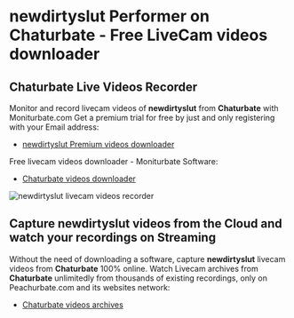# newdirtyslut Performer on Chaturbate - Free LiveCam videos downloader

## Chaturbate Live Videos Recorder

Monitor and record livecam videos of **newdirtyslut** from **Chaturbate** with Moniturbate.com
Get a premium trial for free by just and only registering with your Email address:
* [newdirtyslut Premium videos downloader](https://moniturbate.com/request-demo-licence-key.html)

Free livecam videos downloader - Moniturbate Software:
* [Chaturbate videos downloader](https://moniturbate.com/moniturbate-download-software.html)

![newdirtyslut livecam videos recorder](https://peachurnet.com/templates/moniturbate-software.png)


## Capture newdirtyslut videos from the Cloud and watch your recordings on Streaming

Without the need of downloading a software, capture **newdirtyslut** livecam videos from **Chaturbate** 100% online.
Watch Livecam archives from **Chaturbate** unlimitedly from thousands of existing recordings, only on Peachurbate.com and its websites network:
* [Chaturbate videos archives](https://peachurnet.com/)
